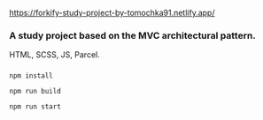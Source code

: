 https://forkify-study-project-by-tomochka91.netlify.app/

### A study project based on the MVC architectural pattern.

HTML, SCSS, JS, Parcel.

###

```
npm install

npm run build

npm run start
```
